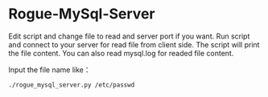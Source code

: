 Rogue-MySql-Server
==================

Edit script and change file to read and server port if you want. Run script and connect to your server for read file from client side. 
The script will print the file content.
You can also read mysql.log for readed file content.

Input the file name like：

``` txt
./rogue_mysql_server.py /etc/passwd
```